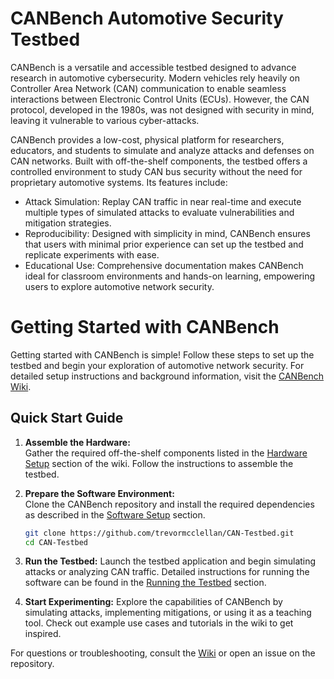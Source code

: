 # CANBench Automotive Security Testbed

CANBench is a versatile and accessible testbed designed to advance research in automotive cybersecurity. Modern vehicles rely heavily on Controller Area Network (CAN) communication to enable seamless interactions between Electronic Control Units (ECUs). However, the CAN protocol, developed in the 1980s, was not designed with security in mind, leaving it vulnerable to various cyber-attacks.

CANBench provides a low-cost, physical platform for researchers, educators, and students to simulate and analyze attacks and defenses on CAN networks. Built with off-the-shelf components, the testbed offers a controlled environment to study CAN bus security without the need for proprietary automotive systems. Its features include:

- Attack Simulation: Replay CAN traffic in near real-time and execute multiple types of simulated attacks to evaluate vulnerabilities and mitigation strategies.
- Reproducibility: Designed with simplicity in mind, CANBench ensures that users with minimal prior experience can set up the testbed and replicate experiments with ease.
- Educational Use: Comprehensive documentation makes CANBench ideal for classroom environments and hands-on learning, empowering users to explore automotive network security.

# Getting Started with CANBench

Getting started with CANBench is simple! Follow these steps to set up the testbed and begin your exploration of automotive network security. For detailed setup instructions and background information, visit the [CANBench Wiki](https://github.com/trevormcclellan/CAN-Testbed/wiki).  

## Quick Start Guide  

1. **Assemble the Hardware:**  
   Gather the required off-the-shelf components listed in the [Hardware Setup](https://github.com/trevormcclellan/CAN-Testbed/wiki/Hardware-Setup) section of the wiki. Follow the instructions to assemble the testbed.

2. **Prepare the Software Environment:**  
   Clone the CANBench repository and install the required dependencies as described in the [Software Setup](https://github.com/trevormcclellan/CAN-Testbed/wiki/Software-Setup) section.

   ```bash
   git clone https://github.com/trevormcclellan/CAN-Testbed.git
   cd CAN-Testbed
   ```

3. **Run the Testbed:**
    Launch the testbed application and begin simulating attacks or analyzing CAN traffic. Detailed instructions for running the software can be found in the [Running the Testbed](https://github.com/trevormcclellan/CAN-Testbed/wiki/Running-the-Testbed) section.

4. **Start Experimenting:**
    Explore the capabilities of CANBench by simulating attacks, implementing mitigations, or using it as a teaching tool. Check out example use cases and tutorials in the wiki to get inspired.

For questions or troubleshooting, consult the [Wiki](https://github.com/trevormcclellan/CAN-Testbed/wiki) or open an issue on the repository.